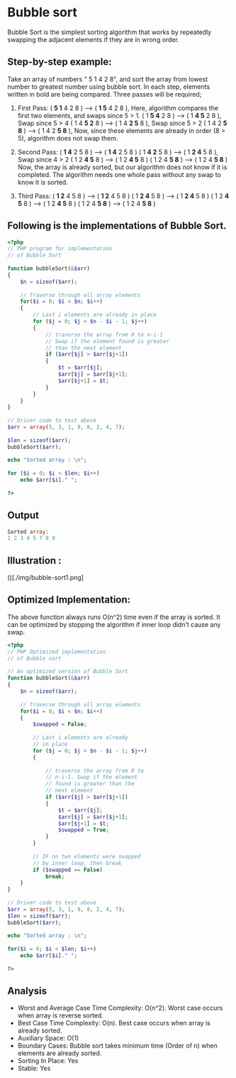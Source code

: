 # Bubble sort

Bubble Sort is the simplest sorting algorithm that works by repeatedly swapping the adjacent elements if they are in wrong order.

## Step-by-step example:
Take an array of numbers " 5 1 4 2 8", and sort the array from lowest number to greatest number using bubble sort. In each step, elements written in bold are being compared. Three passes will be required;

1. First Pass:
( **5 1** 4 2 8 ) –> ( **1 5** 4 2 8 ), Here, algorithm compares the first two elements, and swaps since 5 > 1.
( 1 **5 4** 2 8 ) –>  ( 1 **4 5** 2 8 ), Swap since 5 > 4
( 1 4 **5 2** 8 ) –>  ( 1 4 **2 5** 8 ), Swap since 5 > 2
( 1 4 2 **5 8** ) –> ( 1 4 2 **5 8** ), Now, since these elements are already in order (8 > 5), algorithm does not swap them.

2. Second Pass:
( **1 4** 2 5 8 ) –> ( **1 4** 2 5 8 )
( 1 **4 2** 5 8 ) –> ( 1 **2 4** 5 8 ), Swap since 4 > 2
( 1 2 **4 5** 8 ) –> ( 1 2 **4 5** 8 )
( 1 2 4 **5 8** ) –>  ( 1 2 4 **5 8** )
Now, the array is already sorted, but our algorithm does not know if it is completed. The algorithm needs one whole pass without any swap to know it is sorted.

3. Third Pass:
( **1 2** 4 5 8 ) –> ( **1 2** 4 5 8 )
( 1 **2 4** 5 8 ) –> ( 1 **2 4** 5 8 )
( 1 2 **4 5** 8 ) –> ( 1 2 **4 5** 8 )
( 1 2 4 **5 8** ) –> ( 1 2 4 **5 8** )

## Following is the implementations of Bubble Sort.
```php
<?php  
// PHP program for implementation  
// of Bubble Sort 
  
function bubbleSort(&$arr) 
{ 
    $n = sizeof($arr); 
  
    // Traverse through all array elements 
    for($i = 0; $i < $n; $i++)  
    { 
        // Last i elements are already in place 
        for ($j = 0; $j < $n - $i - 1; $j++)  
        { 
            // traverse the array from 0 to n-i-1 
            // Swap if the element found is greater 
            // than the next element 
            if ($arr[$j] > $arr[$j+1]) 
            { 
                $t = $arr[$j]; 
                $arr[$j] = $arr[$j+1]; 
                $arr[$j+1] = $t; 
            } 
        } 
    } 
} 
  
// Driver code to test above 
$arr = array(5, 3, 1, 9, 8, 2, 4, 7); 
  
$len = sizeof($arr); 
bubbleSort($arr); 
  
echo "Sorted array : \n"; 
  
for ($i = 0; $i < $len; $i++) 
    echo $arr[$i]." ";  
  
?> 
```

## Output 
```php
Sorted array:
1 2 3 4 5 7 8 9
```

## Illustration :
()[./img/bubble-sort1.png]


## Optimized Implementation:
The above function always runs O(n^2) time even if the array is sorted. It can be optimized by stopping the algorithm if inner loop didn’t cause any swap.

```php
<?php  
// PHP Optimized implementation 
// of Bubble sort 
  
// An optimized version of Bubble Sort 
function bubbleSort(&$arr) 
{ 
    $n = sizeof($arr); 
  
    // Traverse through all array elements 
    for($i = 0; $i < $n; $i++) 
    { 
        $swapped = False; 
  
        // Last i elements are already 
        // in place 
        for ($j = 0; $j < $n - $i - 1; $j++) 
        { 
              
            // traverse the array from 0 to 
            // n-i-1. Swap if the element  
            // found is greater than the 
            // next element 
            if ($arr[$j] > $arr[$j+1]) 
            { 
                $t = $arr[$j]; 
                $arr[$j] = $arr[$j+1]; 
                $arr[$j+1] = $t; 
                $swapped = True; 
            } 
        } 
  
        // IF no two elements were swapped 
        // by inner loop, then break 
        if ($swapped == False) 
            break; 
    } 
} 
          
// Driver code to test above 
$arr = array(5, 3, 1, 9, 8, 2, 4, 7); 
$len = sizeof($arr); 
bubbleSort($arr); 
  
echo "Sorted array : \n"; 
  
for($i = 0; $i < $len; $i++) 
    echo $arr[$i]." "; 
      
?> 
```

## Analysis

- Worst and Average Case Time Complexity: O(n^2). Worst case occurs when array is reverse sorted.
- Best Case Time Complexity: O(n). Best case occurs when array is already sorted.
- Auxiliary Space: O(1)
- Boundary Cases: Bubble sort takes minimum time (Order of n) when elements are already sorted.
- Sorting In Place: Yes
- Stable: Yes